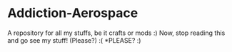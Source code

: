 # Addiction-Aerospace
A repository for all my stuffs, be it crafts or mods :) Now, stop reading this and go see my stuff! (Please?) :( *PLEASE? :)
